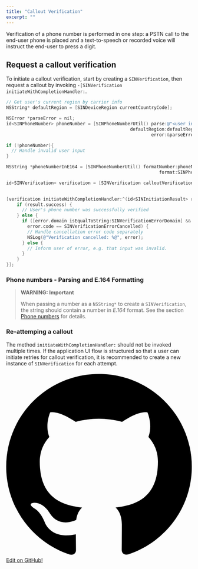 ```yaml
---
title: "Callout Verification"
excerpt: ""
---
```

Verification of a phone number is performed in one step: a PSTN call to the end-user phone is placed and a text-to-speech or recorded voice will instruct the end-user to press a digit.

## Request a callout verification

To initiate a callout verification, start by creating a `SINVerification`, then request a callout by invoking `-[SINVerification initiateWithCompletionHandler:`.
```objectivec
// Get user's current region by carrier info
NSString* defaultRegion = [SINDeviceRegion currentCountryCode];

NSError *parseError = nil;
id<SINPhoneNumber> phoneNumber = [SINPhoneNumberUtil() parse:@"<user input>"
                                               defaultRegion:defaultRegion
                                                       error:&parseError];

if (!phoneNumber){
  // Handle invalid user input
}

NSString *phoneNumberInE164 = [SINPhoneNumberUtil() formatNumber:phoneNumber
                                                          format:SINPhoneNumberFormatE164];

id<SINVerification> verification = [SINVerification calloutVerificationWithApplicationKey:@"<application key>"
                                                                              phoneNumber:phoneNumberInE164];

[verification initiateWithCompletionHandler:^(id<SINInitiationResult> result, NSError *error) {
    if (result.success) {
      // User's phone number was successfully verified
    } else {
      if ([error.domain isEqualToString:SINVerificationErrorDomain] &&
        error.code == SINVerificationErrorCancelled) {
        // Handle cancellation error code separately
        NSLog(@"Verification cancelled: %@", error);
      } else {
        // Inform user of error, e.g. that input was invalid.
      }
    }
}];
```


### Phone numbers - Parsing and E.164 Formatting

> **WARNING: Important**    
>
> When passing a number as a `NSString*` to create a `SINVerification`, the string should contain a number in *E.164* format. See the section [Phone numbers](doc:verification-ios-phone-numbers) for details.

### Re-attemping a callout

The method `initiateWithCompletionHandler:` should not be invoked multiple times. If the application UI flow is structured so that a user can initiate retries for callout verification, it is recommended to create a new instance of `SINVerification` for each attempt.

<div class="magic-block-html"><a class="gitbutton pill" target="_blank" href="https://github.com/sinch/docs/blob/master/docs/verification/verification-for-ios/verification-ios-callout-verification.md"><span class="icon medium"><svg xmlns="http://www.w3.org/2000/svg" role="img" viewBox="0 0 24 24"><title>GitHub icon</title><path d="M 12 0.297 c -6.63 0 -12 5.373 -12 12 c 0 5.303 3.438 9.8 8.205 11.385 c 0.6 0.113 0.82 -0.258 0.82 -0.577 c 0 -0.285 -0.01 -1.04 -0.015 -2.04 c -3.338 0.724 -4.042 -1.61 -4.042 -1.61 C 4.422 18.07 3.633 17.7 3.633 17.7 c -1.087 -0.744 0.084 -0.729 0.084 -0.729 c 1.205 0.084 1.838 1.236 1.838 1.236 c 1.07 1.835 2.809 1.305 3.495 0.998 c 0.108 -0.776 0.417 -1.305 0.76 -1.605 c -2.665 -0.3 -5.466 -1.332 -5.466 -5.93 c 0 -1.31 0.465 -2.38 1.235 -3.22 c -0.135 -0.303 -0.54 -1.523 0.105 -3.176 c 0 0 1.005 -0.322 3.3 1.23 c 0.96 -0.267 1.98 -0.399 3 -0.405 c 1.02 0.006 2.04 0.138 3 0.405 c 2.28 -1.552 3.285 -1.23 3.285 -1.23 c 0.645 1.653 0.24 2.873 0.12 3.176 c 0.765 0.84 1.23 1.91 1.23 3.22 c 0 4.61 -2.805 5.625 -5.475 5.92 c 0.42 0.36 0.81 1.096 0.81 2.22 c 0 1.606 -0.015 2.896 -0.015 3.286 c 0 0.315 0.21 0.69 0.825 0.57 C 20.565 22.092 24 17.592 24 12.297 c 0 -6.627 -5.373 -12 -12 -12" /></svg></span>Edit on GitHub!</a></div>